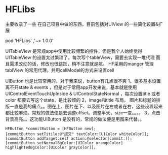 # HFLibs
主要收录了一些 在自己项目中做的东西，目前包括对UIView 的一些简化设置&扩展

pod 'HFLibs' ,'~> 1.0.0'


UITableView 是常规app中使用比较频繁的控件，但是我个人始终觉得UITableView 的设置太过繁琐了。每次写个tableView，需要去实现一堆代理
而且需求改动的话，修改也很跳跃，稍不注意就是坑。
HF采用的manger 管理tablView 的常用代理。并用cellModel的方式来设置cell

 UIButton 也是比较常用的，对于我来说，button有几点很不爽
    1，很多基本设置离不开state & events ，但是对于常用app开发来说，基本就是使用UIControlEventTouchUpInside & UIControlStateNormal ，每次设置title 或者 color 都要去写这个state，是比较烦的
    2，image和title 布局， 图片和标题的排版一直是我的痛点。。图在上、图片在下、以及图片在左或者在右，这些设置起来都比较麻烦。常规的做法便是去调整offset。调整半天，size一变。。。。
    3，点击背景高亮。。这功能UIButton 是没有的，常规的做法便是用图来代替。。

    HFButton *commitButton = [HFButton new];
    [commitButton setTitile:@"提交" textColor:[UIColor whiteColor]];
    [commitButton addTarget:self action:@selector(commit:)];
    [commitButton setNormalBgColor:[UIColor orangeColor] highlightedBgColor:[UIColor grayColor]];
  
 
